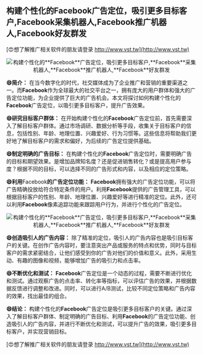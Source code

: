 ## **构建个性化的**Facebook**广告定位，吸引更多目标客户,**Facebook**采集机器人,**Facebook**推广机器人,**Facebook**好友群发**

[😍想了解推广相关软件的朋友请登录 http://www.vst.tw](http://www.vst.tw)

 <center><img src="https://vst.tw/MP4/tuiguang/png/7.png" alt="构建个性化的**Facebook**广告定位，吸引更多目标客户,**Facebook**采集机器人,**Facebook**推广机器人,**Facebook**好友群发"></center>

**😄简介：**
在当今数字化的时代，社交媒体成为了企业推广和营销的重要渠道之一。而**Facebook**作为全球最大的社交平台之一，拥有庞大的用户群体和强大的广告定位功能，为企业提供了巨大的广告机会。本文将探讨如何构建个性化的**Facebook**广告定位，以吸引更多目标客户，提升广告效果。

**😄研究目标客户群体：**
在开始构建个性化的**Facebook**广告定位前，首先需要深入了解目标客户群体。通过市场调研、数据分析等手段，收集关于目标客户的信息，包括性别、年龄、地理位置、兴趣爱好、行为习惯等。这些信息将帮助我们更好地了解目标客户的需求和偏好，为后续的广告定位提供基础。

**😄制定明确的广告目标：**
在构建个性化的**Facebook**广告定位时，需要明确广告的目标和期望效果。是增加品牌知名度？还是促进销售转化？或是提高用户参与度？根据不同的目标，可以选择不同的广告形式和内容，以及相应的定位策略。

**😄利用**Facebook**的广告定位功能：**
**Facebook**拥有强大的广告定位功能，可以将广告精确投放给符合特定条件的用户。利用**Facebook**提供的广告管理工具，可以根据目标客户的性别、年龄、地理位置、兴趣爱好等进行精准的定位。此外，还可以利用**Facebook**像素追踪功能来跟踪用户行为，并进行个性化的广告定位。

 <center><img src="https://vst.tw/MP4/tuiguang/png/2.png" alt="构建个性化的**Facebook**广告定位，吸引更多目标客户,**Facebook**采集机器人,**Facebook**推广机器人,**Facebook**好友群发"></center>

**😄创造吸引人的广告内容：**
除了精准的定位，吸引人的广告内容也是吸引目标客户的关键。在创作广告内容时，要注意突出产品或服务的特点和优势，同时与目标客户的需求紧密结合，让他们感受到你的广告对他们的价值和意义。此外，采用生动、有趣的图像和视频，能够增加广告的吸引力和点击率。

**😄不断优化和测试：**
**Facebook**广告定位是一个动态的过程，需要不断进行优化和测试。通过观察广告的点击率、转化率等指标，可以评估广告的效果，并根据数据反馈进行调整和改进。同时，可以进行A/B测试，比较不同定位策略和广告内容的效果，找出最佳的组合。

**😄结论：**
构建个性化的**Facebook**广告定位是吸引更多目标客户的关键。通过深入了解目标客户群体、制定明确的广告目标、利用**Facebook**的广告定位功能、创造吸引人的广告内容，并进行不断优化和测试，可以提升广告的效果，吸引更多目标客户，并实现营销目标。

[😍想了解推广相关软件的朋友请登录 http://www.vst.tw](http://www.vst.tw)



